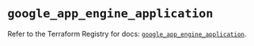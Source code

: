 # `google_app_engine_application`

Refer to the Terraform Registry for docs: [`google_app_engine_application`](https://registry.terraform.io/providers/hashicorp/google/6.29.0/docs/resources/app_engine_application).
